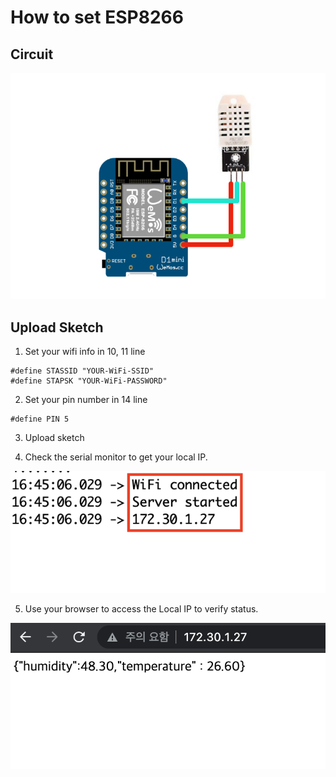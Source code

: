 # How to set ESP8266

## Circuit
<img src="./circuit.jpg">

## Upload Sketch
1. Set your wifi info in 10, 11 line
```
#define STASSID "YOUR-WiFi-SSID"
#define STAPSK "YOUR-WiFi-PASSWORD"
```

2. Set your pin number in 14 line
```
#define PIN 5
```

3. Upload sketch

4. Check the serial monitor to get your local IP.

<img src="./serial-monitor.png">

5. Use your browser to access the Local IP to verify status.

<img src="./status-test.png">